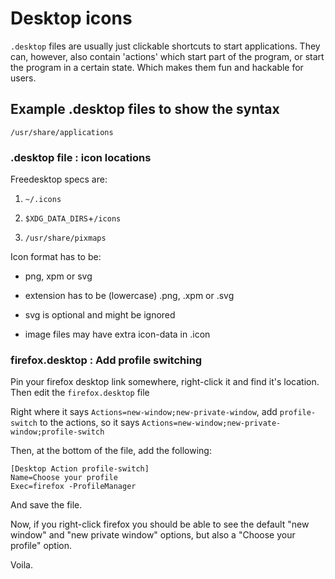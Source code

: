 # Desktop icons

`.desktop` files are usually just clickable shortcuts to start applications. They can, however, also contain 'actions' which start part of the program, or start the program in a certain state. Which makes them fun and hackable for users.

## Example .desktop files to show the syntax

    /usr/share/applications

### .desktop file : icon locations

Freedesktop specs are:

1. `~/.icons`

2.  `$XDG_DATA_DIRS`+`/icons`

3.  `/usr/share/pixmaps`

Icon format has to be:

- png, xpm or svg

- extension has to be (lowercase) .png, .xpm or .svg

- svg is optional and might be ignored

- image files may have extra icon-data in <imagename>.icon



### firefox.desktop : Add profile switching

Pin your firefox desktop link somewhere, right-click it and find it's location. Then edit the `firefox.desktop` file

Right where it says `Actions=new-window;new-private-window`, add `profile-switch` to the actions, so it says `Actions=new-window;new-private-window;profile-switch`

Then, at the bottom of the file, add the following:

    
    [Desktop Action profile-switch]
    Name=Choose your profile
    Exec=firefox -ProfileManager

And save the file.

Now, if you right-click firefox you should be able to see the default "new window" and "new private window" options, but also a "Choose your profile" option.

Voila.




